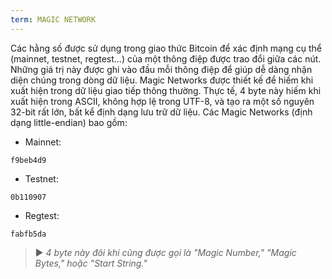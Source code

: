 ```yaml
---
term: MAGIC NETWORK
---
```


Các hằng số được sử dụng trong giao thức Bitcoin để xác định mạng cụ thể (mainnet, testnet, regtest...) của một thông điệp được trao đổi giữa các nút. Những giá trị này được ghi vào đầu mỗi thông điệp để giúp dễ dàng nhận diện chúng trong dòng dữ liệu. Magic Networks được thiết kế để hiếm khi xuất hiện trong dữ liệu giao tiếp thông thường. Thực tế, 4 byte này hiếm khi xuất hiện trong ASCII, không hợp lệ trong UTF-8, và tạo ra một số nguyên 32-bit rất lớn, bất kể định dạng lưu trữ dữ liệu. Các Magic Networks (định dạng little-endian) bao gồm:
* Mainnet:

```text
f9beb4d9
```

* Testnet:

```text
0b110907
```

* Regtest:

```text
fabfb5da
```

> ► *4 byte này đôi khi cũng được gọi là "Magic Number," "Magic Bytes," hoặc "Start String."*